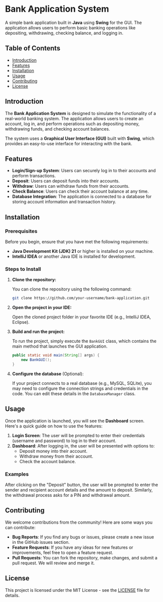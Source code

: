# Bank Application System

A simple bank application built in **Java** using **Swing** for the GUI. The application allows users to perform basic banking operations like depositing, withdrawing, checking balance, and logging in.

## Table of Contents

- [Introduction](#introduction)
- [Features](#features)
- [Installation](#installation)
- [Usage](#usage)
- [Contributing](#contributing)
- [License](#license)

## Introduction

The **Bank Application System** is designed to simulate the functionality of a real-world banking system. The application allows users to create an account, log in, and perform operations such as depositing money, withdrawing funds, and checking account balances.

The system uses a **Graphical User Interface (GUI)** built with **Swing**, which provides an easy-to-use interface for interacting with the bank.

## Features

- **Login/Sign-up System**: Users can securely log in to their accounts and perform transactions.
- **Deposit**: Users can deposit funds into their accounts.
- **Withdraw**: Users can withdraw funds from their accounts.
- **Check Balance**: Users can check their account balance at any time.
- **Database Integration**: The application is connected to a database for storing account information and transaction history.
  
## Installation

### Prerequisites

Before you begin, ensure that you have met the following requirements:

- **Java Development Kit (JDK) 21** or higher is installed on your machine.
- **IntelliJ IDEA** or another Java IDE is installed for development.

### Steps to Install

1. **Clone the repository:**

    You can clone the repository using the following command:

    ```bash
    git clone https://github.com/your-username/bank-application.git
    ```

2. **Open the project in your IDE:**

    Open the cloned project folder in your favorite IDE (e.g., IntelliJ IDEA, Eclipse).

3. **Build and run the project:**

    To run the project, simply execute the `BankGUI` class, which contains the main method that launches the GUI application.

    ```java
    public static void main(String[] args) {
        new BankGUI();
    }
    ```

4. **Configure the database** (Optional):

    If your project connects to a real database (e.g., MySQL, SQLite), you may need to configure the connection strings and credentials in the code. You can edit these details in the `DatabaseManager` class.

## Usage

Once the application is launched, you will see the **Dashboard** screen. Here's a quick guide on how to use the features:

1. **Login Screen**: The user will be prompted to enter their credentials (username and password) to log in to their account.
2. **Dashboard**: After logging in, the user will be presented with options to:
    - Deposit money into their account.
    - Withdraw money from their account.
    - Check the account balance.

### Examples

After clicking on the "Deposit" button, the user will be prompted to enter the sender and recipient account details and the amount to deposit. Similarly, the withdrawal process asks for a PIN and withdrawal amount.

## Contributing

We welcome contributions from the community! Here are some ways you can contribute:

- **Bug Reports**: If you find any bugs or issues, please create a new issue in the GitHub issues section.
- **Feature Requests**: If you have any ideas for new features or improvements, feel free to open a feature request.
- **Pull Requests**: You can fork the repository, make changes, and submit a pull request. We will review and merge it.

## License

This project is licensed under the MIT License - see the [LICENSE](LICENSE) file for details.

